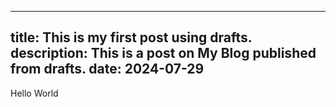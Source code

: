 ---
title: This is my first post using drafts.
description: This is a post on My Blog published from drafts.
date: 2024-07-29
 ---

Hello World
